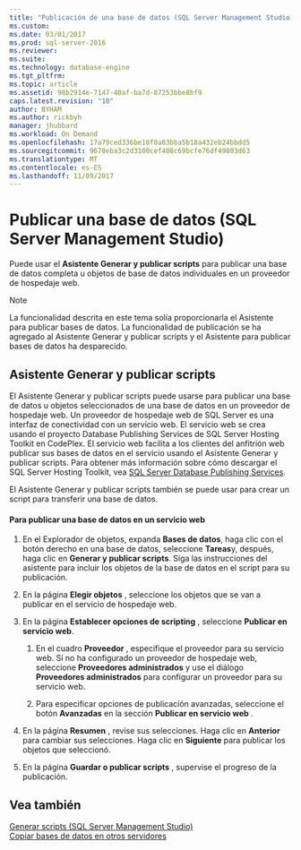 ```yaml
---
title: "Publicación de una base de datos (SQL Server Management Studio) | Microsoft Docs"
ms.custom: 
ms.date: 03/01/2017
ms.prod: sql-server-2016
ms.reviewer: 
ms.suite: 
ms.technology: database-engine
ms.tgt_pltfrm: 
ms.topic: article
ms.assetid: 98b2914e-7147-40af-ba7d-87253bbe8bf9
caps.latest.revision: "10"
author: BYHAM
ms.author: rickbyh
manager: jhubbard
ms.workload: On Demand
ms.openlocfilehash: 17a79ced336be18f0a83bba5b18a432eb24bbdd5
ms.sourcegitcommit: 9678eba3c2d3100cef408c69bcfe76df49803d63
ms.translationtype: MT
ms.contentlocale: es-ES
ms.lasthandoff: 11/09/2017
---
```

# <a name="publish-a-database-sql-server-management-studio"></a>Publicar una base de datos (SQL Server Management Studio)
  Puede usar el **Asistente Generar y publicar scripts** para publicar una base de datos completa u objetos de base de datos individuales en un proveedor de hospedaje web.  
  
> [!NOTE]  
>  La funcionalidad descrita en este tema solía proporcionarla el Asistente para publicar bases de datos. La funcionalidad de publicación se ha agregado al Asistente Generar y publicar scripts y el Asistente para publicar bases de datos ha desparecido.  
  
## <a name="generate-and-publish-scripts-wizard"></a>Asistente Generar y publicar scripts  
 El Asistente Generar y publicar scripts puede usarse para publicar una base de datos u objetos seleccionados de una base de datos en un proveedor de hospedaje web. Un proveedor de hospedaje web de SQL Server es una interfaz de conectividad con un servicio web. El servicio web se crea usando el proyecto Database Publishing Services de SQL Server Hosting Toolkit en CodePlex. El servicio web facilita a los clientes del anfitrión web publicar sus bases de datos en el servicio usando el Asistente Generar y publicar scripts. Para obtener más información sobre cómo descargar el SQL Server Hosting Toolkit, vea [SQL Server Database Publishing Services](http://go.microsoft.com/fwlink/?LinkId=142025).  
  
 El Asistente Generar y publicar scripts también se puede usar para crear un script para transferir una base de datos.  
  
#### <a name="to-publish-a-database-to-a-web-service"></a>Para publicar una base de datos en un servicio web  
  
1.  En el Explorador de objetos, expanda **Bases de datos**, haga clic con el botón derecho en una base de datos, seleccione **Tareas**y, después, haga clic en **Generar y publicar scripts**. Siga las instrucciones del asistente para incluir los objetos de la base de datos en el script para su publicación.  
  
2.  En la página **Elegir objetos** , seleccione los objetos que se van a publicar en el servicio de hospedaje web.  
  
3.  En la página **Establecer opciones de scripting** , seleccione **Publicar en servicio web**.  
  
    1.  En el cuadro **Proveedor** , especifique el proveedor para su servicio web. Si no ha configurado un proveedor de hospedaje web, seleccione **Proveedores administrados** y use el diálogo **Proveedores administrados** para configurar un proveedor para su servicio web.  
  
    2.  Para especificar opciones de publicación avanzadas, seleccione el botón **Avanzadas** en la sección **Publicar en servicio web** .  
  
4.  En la página **Resumen** , revise sus selecciones. Haga clic en **Anterior** para cambiar sus selecciones. Haga clic en **Siguiente** para publicar los objetos que seleccionó.  
  
5.  En la página **Guardar o publicar scripts** , supervise el progreso de la publicación.  
  
## <a name="see-also"></a>Vea también  
 [Generar scripts &#40;SQL Server Management Studio&#41;](../../relational-databases/scripting/generate-scripts-sql-server-management-studio.md)   
 [Copiar bases de datos en otros servidores](../../relational-databases/databases/copy-databases-to-other-servers.md)  
  
  
